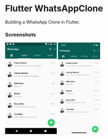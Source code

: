 # Flutter WhatsAppClone

Building a WhatsApp Clone in Flutter.

### Screenshots

<img src="ss1.png" height="300em" /> <img src="ss2.png" height="300em" />
